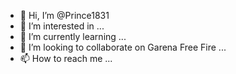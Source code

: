 - 👋 Hi, I’m @Prince1831
- 👀 I’m interested in ...
- 🌱 I’m currently learning ...
- 💞️ I’m looking to collaborate on Garena Free Fire ...
- 📫 How to reach me ...

<!---
Prince1831/Prince1831 is a ✨ special ✨ repository because its `README.md` (this file) appears on your GitHub profile.
You can click the Preview link to take a look at your changes.
--->
